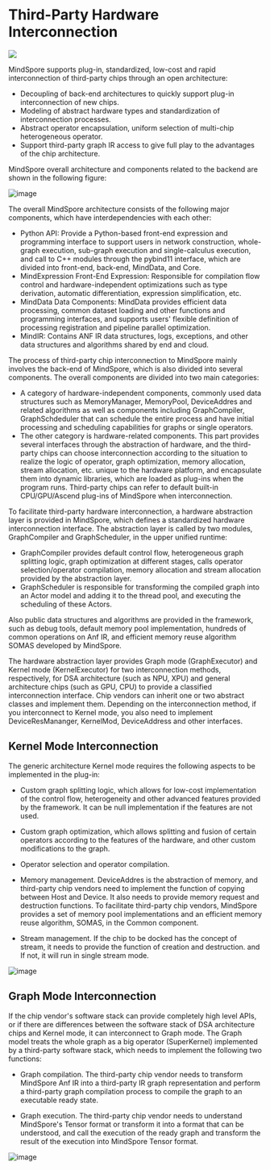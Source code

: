 # Third-Party Hardware Interconnection

<a href="https://gitee.com/mindspore/docs/blob/r2.1/docs/mindspore/source_en/design/pluggable_device.md" target="_blank"><img src="https://mindspore-website.obs.cn-north-4.myhuaweicloud.com/website-images/r2.1/resource/_static/logo_source_en.png"></a>

MindSpore supports plug-in, standardized, low-cost and rapid interconnection of third-party chips through an open architecture:

- Decoupling of back-end architectures to quickly support plug-in interconnection of new chips.
- Modeling of abstract hardware types and standardization of interconnection processes.
- Abstract operator encapsulation, uniform selection of multi-chip heterogeneous operator.
- Support third-party graph IR access to give full play to the advantages of the chip architecture.

MindSpore overall architecture and components related to the backend are shown in the following figure:

![image](https://mindspore-website.obs.cn-north-4.myhuaweicloud.com/website-images/r2.1/docs/mindspore/source_en/design/images/pluggable_device_arch.png)

The overall MindSpore architecture consists of the following major components, which have interdependencies with each other:

- Python API: Provide a Python-based front-end expression and programming interface to support users in network construction, whole-graph execution, sub-graph execution and single-calculus execution, and call to C++ modules through the pybind11 interface, which are divided into front-end, back-end, MindData, and Core.
- MindExpression Front-End Expression: Responsible for compilation flow control and hardware-independent optimizations such as type derivation, automatic differentiation, expression simplification, etc.
- MindData Data Components: MindData provides efficient data processing, common dataset loading and other functions and programming interfaces, and supports users' flexible definition of processing registration and pipeline parallel optimization.
- MindIR: Contains ANF IR data structures, logs, exceptions, and other data structures and algorithms shared by end and cloud.

The process of third-party chip interconnection to MindSpore mainly involves the back-end of MindSpore, which is also divided into several components. The overall components are divided into two main categories:

- A category of hardware-independent components, commonly used data structures such as MemoryManager, MemoryPool, DeviceAddres and related algorithms as well as components including GraphCompiler, GraphSchdeduler that can schedule the entire process and have initial processing and scheduling capabilities for graphs or single operators.
- The other category is hardware-related components. This part provides several interfaces through the abstraction of hardware, and the third-party chips can choose interconnection according to the situation to realize the logic of operator, graph optimization, memory allocation, stream allocation, etc. unique to the hardware platform, and encapsulate them into dynamic libraries, which are loaded as plug-ins when the program runs. Third-party chips can refer to default built-in CPU/GPU/Ascend plug-ins of MindSpore when interconnection.

To facilitate third-party hardware interconnection, a hardware abstraction layer is provided in MindSpore, which defines a standardized hardware interconnection interface. The abstraction layer is called by two modules, GraphCompiler and GraphScheduler, in the upper unified runtime:

- GraphCompiler provides default control flow, heterogeneous graph splitting logic, graph optimization at different stages, calls operator selection/operator compilation, memory allocation and stream allocation provided by the abstraction layer.
- GraphScheduler is responsible for transforming the compiled graph into an Actor model and adding it to the thread pool, and executing the scheduling of these Actors.

Also public data structures and algorithms are provided in the framework, such as debug tools, default memory pool implementation, hundreds of common operations on Anf IR, and efficient memory reuse algorithm SOMAS developed by MindSpore.

The hardware abstraction layer provides Graph mode (GraphExecutor) and Kernel mode (KernelExecutor) for two interconnection methods, respectively, for DSA architecture (such as NPU, XPU) and general architecture chips (such as GPU, CPU) to provide a classified interconnection interface. Chip vendors can inherit one or two abstract classes and implement them. Depending on the interconnection method, if you interconnect to Kernel mode, you also need to implement DeviceResMananger, KernelMod, DeviceAddress and other interfaces.

## Kernel Mode Interconnection

The generic architecture Kernel mode requires the following aspects to be implemented in the plug-in:

- Custom graph splitting logic, which allows for low-cost implementation of the control flow, heterogeneity and other advanced features provided by the framework. It can be null implementation if the features are not used.

- Custom graph optimization, which allows splitting and fusion of certain operators according to the features of the hardware, and other custom modifications to the graph.

- Operator selection and operator compilation.
- Memory management. DeviceAddres is the abstraction of memory, and third-party chip vendors need to implement the function of copying between Host and Device. It also needs to provide memory request and destruction functions. To facilitate third-party chip vendors, MindSpore provides a set of memory pool implementations and an efficient memory reuse algorithm, SOMAS, in the Common component.
- Stream management. If the chip to be docked has the concept of stream, it needs to provide the function of creation and destruction. and If not, it will run in single stream mode.

![image](https://mindspore-website.obs.cn-north-4.myhuaweicloud.com/website-images/r2.1/docs/mindspore/source_zh_cn/design/images/pluggable_device_kernel.png)

## Graph Mode Interconnection

If the chip vendor's software stack can provide completely high level APIs, or if there are differences between the software stack of DSA architecture chips and Kernel mode, it can interconnect to Graph mode. The Graph model treats the whole graph as a big operator (SuperKernel) implemented by a third-party software stack, which needs to implement the following two functions:

- Graph compilation. The third-party chip vendor needs to transform MindSpore Anf IR into a third-party IR graph representation and perform a third-party graph compilation process to compile the graph to an executable ready state.

- Graph execution. The third-party chip vendor needs to understand MindSpore's Tensor format or transform it into a format that can be understood, and call the execution of the ready graph and transform the result of the execution into MindSpore Tensor format.

![image](https://mindspore-website.obs.cn-north-4.myhuaweicloud.com/website-images/r2.1/docs/mindspore/source_zh_cn/design/images/pluggable_device_graph.png)
